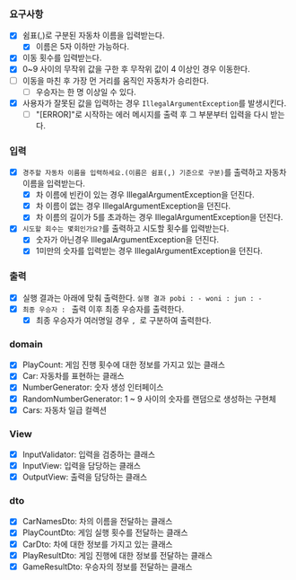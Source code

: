 ### 요구사항

- [x]  쉼표(,)로 구분된 자동차 이름을 입력받는다.
    - [x]  이름은 5자 이하만 가능하다.
- [x]  이동 횟수를 입력받는다.
- [x]  0~9 사이의 무작위 값을 구한 후 무작위 값이 4 이상인 경우 이동한다.
- [ ]  이동을 마친 후 가장 먼 거리를 움직인 자동차가 승리한다.
    - [ ]  우승자는 한 명 이상일 수 있다.
- [x]  사용자가 잘못된 값을 입력하는 경우 `IllegalArgumentException`를 발생시킨다.
    - [ ]  "[ERROR]"로 시작하는 에러 메시지를 출력 후 그 부분부터 입력을 다시 받는다.

### 입력

- [x]  `경주할 자동차 이름을 입력하세요.(이름은 쉼표(,) 기준으로 구분)`를 출력하고 자동차 이름을 입력받는다.
    - [x]  차 이름에 빈칸이 있는 경우 IllegalArgumentException을 던진다.
    - [x]  차 이름이 없는 경우 IllegalArgumentException을 던진다.
    - [x]  차 이름의 길이가 5를 초과하는 경우 IllegalArgumentException을 던진다.
- [x]  `시도할 회수는 몇회인가요?`를 출력하고 시도할 횟수를 입력받는다.
    - [x]  숫자가 아닌경우 IllegalArgumentException을 던진다.
    - [x]  1미만의 숫자를 입력받는 경우 IllegalArgumentException을 던진다.

### 출력

- [x]  실행 결과는 아래에 맞춰 출력한다.
  `
  실행 결과
  pobi : -
  woni :
  jun : -
  `
- [x]  `최종 우승자 : ` 출력 이후 최종 우승자를 출력한다.
    - [x]  최종 우승자가 여러명일 경우 `, `로 구분하여 출력한다.

### domain

- [x]  PlayCount: 게임 진행 횟수에 대한 정보를 가지고 있는 클래스
- [x]  Car: 자동차를 표현하는 클래스
- [x]  NumberGenerator: 숫자 생성 인터페이스
- [x]  RandomNumberGenerator: 1 ~ 9 사이의 숫자를 랜덤으로 생성하는 구현체
- [x]  Cars: 자동차 일급 컬렉션

### View

- [x]  InputValidator: 입력을 검증하는 클래스
- [x]  InputView: 입력을 담당하는 클래스
- [x]  OutputView: 출력을 담당하는 클래스

### dto

- [x]  CarNamesDto: 차의 이름을 전달하는 클래스
- [x]  PlayCountDto: 게임 실행 횟수를 전달하는 클래스
- [x]  CarDto: 차에 대한 정보를 가지고 있는 클래스
- [x]  PlayResultDto: 게임 진행에 대한 정보를 전달하는 클래스
- [x]  GameResultDto: 우승자의 정보를 전달하는 클래스
